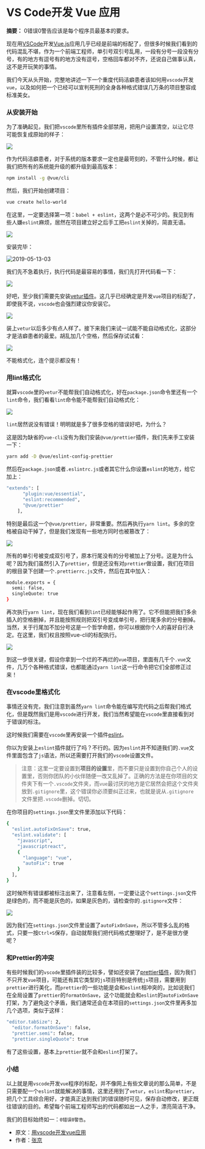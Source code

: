 # VS Code开发 Vue 应用

**摘要：** 0错误0警告应该是每个程序员最基本的要求。

现在用[VSCode](https://link.juejin.im/?target=https%3A%2F%2Fcode.visualstudio.com%2F)开发[Vue.js](https://link.juejin.im/?target=https%3A%2F%2Fcn.vuejs.org%2Findex.html)应用几乎已经是前端的标配了，但很多时候我们看到的代码混乱不堪，作为一个前端工程师，单引号双引号乱用，一段有分号一段没有分号，有的地方有逗号有的地方没有逗号，空格回车都对不齐，还说自己做事认真，这不是开玩笑的事情。

我们今天从头开始，完整地讲述一下一个重度代码洁癖患者该如何用`vscode`开发`vue`，以及如何把一个已经可以宣判死刑的全身各种格式错误几万条的项目整容成标准美女。

### 从安装开始

为了准确起见，我们把`vscode`里所有插件全部禁用，把用户设置清空，以让它尽可能恢复成原始的样子：

![](https://user-gold-cdn.xitu.io/2019/5/14/16ab4006e210f533?imageView2/0/w/1280/h/960/format/webp/ignore-error/1)

作为代码洁癖患者，对于系统的版本要求一定也是最苛刻的，不管什么时候，都让我们把所有的系统能升级的都升级到最高版本：

``` bash
npm install -g @vue/cli
```

然后，我们开始创建项目：

``` bash
vue create hello-world
```

在这里，一定要选择第一项：`babel + eslint`，这两个是必不可少的。我见到有些人嫌`eslint`麻烦，居然在项目建立好之后手工把`eslint`关掉的，简直无语。

![](https://user-gold-cdn.xitu.io/2019/5/14/16ab4006e39a6b69?imageView2/0/w/1280/h/960/format/webp/ignore-error/1)


安装完毕：

![2019-05-13-03](https://user-gold-cdn.xitu.io/2019/5/14/16ab4006e9c5875b?imageView2/0/w/1280/h/960/format/webp/ignore-error/1)


我们先不急着执行，执行代码是最容易的事情，我们先打开代码看一下：

![](https://user-gold-cdn.xitu.io/2019/5/14/16ab4006eb09db9c?imageView2/0/w/1280/h/960/format/webp/ignore-error/1)


好吧，至少我们需要先安装[vetur插件](https://link.juejin.im/?target=https%3A%2F%2Fmarketplace.visualstudio.com%2Fitems%3FitemName%3Doctref.vetur)。这几乎已经确定是开发`vue`项目的标配了，即使我不说，`vscode`也会强烈建议你安装它。

![](https://user-gold-cdn.xitu.io/2019/5/14/16ab4006eae09e6a?imageView2/0/w/1280/h/960/format/webp/ignore-error/1)

装上`vetur`以后多少有点人样了。接下来我们来试一试能不能自动格式化，这部分才是洁癖患者的最爱。胡乱加几个空格，然后保存试试看：

![](https://user-gold-cdn.xitu.io/2019/5/14/16ab4006ecab4ce3?imageView2/0/w/1280/h/960/format/webp/ignore-error/1)


不能格式化，连个提示都没有！

### 用lint格式化

就算`vscode`里的`vetur`不能帮我们自动格式化，好在`package.json`命令里还有一个`lint`命令，我们看看`lint`命令能不能帮我们自动格式化：

![](https://user-gold-cdn.xitu.io/2019/5/14/16ab400741be9d0d?imageView2/0/w/1280/h/960/format/webp/ignore-error/1)


`lint`居然说没有错误！明明就是多了很多空格的错误好吧，为什么？

这是因为缺省的`vue-cli`没有为我们安装`@vue/prettier`插件，我们先来手工安装一下：

``` bash
yarn add -D @vue/eslint-config-prettier
```

然后在`package.json`或者`.eslintrc.js`或者其它什么你设置`eslint`的地方，给它加上：

``` bash
"extends": [
      "plugin:vue/essential",
      "eslint:recommended",
      "@vue/prettier"
    ],
```

特别是最后这一个`@vue/prettier`，非常重要。然后再执行`yarn lint`。多余的空格被自动干掉了，但是我们发现有一些地方同时也被篡改了：

![](https://user-gold-cdn.xitu.io/2019/5/14/16ab4007983805d7?imageView2/0/w/1280/h/960/format/webp/ignore-error/1)


所有的单引号被变成双引号了，原本行尾没有的分号被加上了分号。这是为什么呢？因为我们虽然引入了`prettier`，但是还没有对`prettier`做设置，我们在项目的根目录下创建一个`.prettierrc.js`文件，然后在其中加入：

``` bash
module.exports = {
  semi: false,
  singleQuote: true
}
```

再次执行`yarn lint`，现在我们看到`lint`已经能够起作用了。它不但能把我们多余插入的空格删掉，并且能按照规则把双引号变成单引号，把行尾多余的分号删掉。当然，关于行尾加不加分号这是一个哲学命题，你可以根据你个人的喜好自行决定。在这里，我们权且按照vue-cli的标配执行。

![](https://user-gold-cdn.xitu.io/2019/5/14/16ab400792b77766?imageView2/0/w/1280/h/960/format/webp/ignore-error/1)


到这一步很关键，假设你拿到一个烂的不再烂的`vue`项目，里面有几千个`.vue`文件，几万个各种格式错误，也都能通过`yarn lint`这一行命令把它们全部修正过来！

### 在vscode里格式化

事情还没有完，我们注意到虽然`yarn lint`命令能在编写完代码之后帮我们格式化，但是既然我们是用`vscode`进行开发，我们当然希望能在`vscode`里直接看到对于错误的标注。

这时候我们需要在`vscode`里再安装一个插件[eslint](https://link.juejin.im/?target=https%3A%2F%2Fmarketplace.visualstudio.com%2Fitems%3FitemName%3Ddbaeumer.vscode-eslint)。

你以为安装上`eslint`插件就行了吗？不行的。因为`eslint`并不知道我们的`.vue`文件里面包含了`js`语法，所以还需要打开我们的`vscode`设置文件。

> 注意：这里一定要设置到**项目的设置**里，而不要只是设置到你自己个人的设置里，否则你团队的小伙伴随便一改又乱掉了。正确的方法是在你项目的文件夹下有一个`.vscode`文件夹，而`vue`最讨厌的地方是它居然会把这个文件夹放到`.gitignore`里，这个错误你必须要纠正过来，也就是说从`.gitignore`文件里把`.vscode`删掉。切切。

在你项目的`settings.json`里文件里添加以下代码：

``` bash
{
  "eslint.autoFixOnSave": true,
  "eslint.validate": [
    "javascript",
    "javascriptreact",
    {
      "language": "vue",
      "autoFix": true
    }
  ],
}
```

这时候所有错误都被标注出来了，注意看左侧，一定要让这个`settings.json`文件是绿色的，而不能是灰色的，如果是灰色的，请检查你的`.gitignore`文件：

![](https://user-gold-cdn.xitu.io/2019/5/14/16ab4007967a080b?imageView2/0/w/1280/h/960/format/webp/ignore-error/1)


因为我们在`settings.json`文件里设置了`autoFixOnSave`，所以不管多么乱的格式，只要一按`Ctrl+S`保存，自动就帮我们把代码格式整理好了，是不是很方便呢？

### 和Prettier的冲突

有些时候我们的`vscode`里插件装的比较多，譬如还安装了[prettier插件](https://link.juejin.im/?target=https%3A%2F%2Fmarketplace.visualstudio.com%2Fitems%3FitemName%3Desbenp.prettier-vscode)，因为我们不只开发`vue`项目，可能还有其它类型的`js`项目特别是传统`js`项目，需要用到`prettier`进行美化，而`prettier`的一些功能是会和`eslint`相冲突的，比如说我们在全局设置了`prettier`的`formatOnSave`，这个功能就会和`eslint`的`autoFixOnSave`打架，为了避免这个矛盾，我们通常还会在本项目的`settings.json`文件里再多加几个选项，类似于这样：

``` bash
"editor.tabSize": 2,
  "editor.formatOnSave": false,
  "prettier.semi": false,
  "prettier.singleQuote": true
```

有了这些设置，基本上`prettier`就不会和`eslint`打架了。

### 小结

以上就是用`vscode`开发`vue`程序的标配，并不像网上有些文章说的那么简单，不是只需要配一个`eslint`就能解决的事情，这里还用到了`vetur`，`eslint`和`prettier`，把几个工具综合用好，才能真正达到我们的错误随时可见，保存自动修改，更正既往错误的目的。希望每个前端工程师写出的代码都如出一人之手，漂亮简洁干净。

我们的目标始终如一：`0错误0警告`。


* 原文：[用vscode开发vue应用](https://link.juejin.im/?target=https%3A%2F%2Fsegmentfault.com%2Fa%2F1190000019055976)
* 作者：[张京](https://link.juejin.im/?target=https%3A%2F%2Fsegmentfault.com%2Fu%2Ffengerzh)

